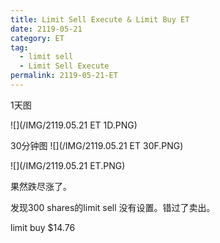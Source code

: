 ```yaml
---
title: Limit Sell Execute & Limit Buy ET
date: 2119-05-21
category: ET
tag:
  - limit sell
  - Limit Sell Execute
permalink: 2119-05-21-ET
---
```

1天图

![](/IMG/2119.05.21 ET 1D.PNG)

30分钟图
![](/IMG/2119.05.21 ET 30F.PNG)

![](/IMG/2119.05.21 ET.PNG)

果然跌尽涨了。

发现300 shares的limit sell 没有设置。错过了卖出。

limit buy $\$$14.76
